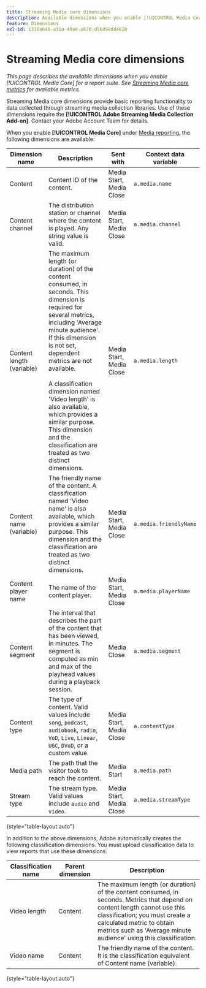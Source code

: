 ```yaml
---
title: Streaming Media core dimensions
description: Available dimensions when you enable [!UICONTROL Media Core] for a report suite.
feature: Dimensions
exl-id: 1316a646-a31a-49a4-a670-d56d90dd462b
---
```

# Streaming Media core dimensions

*This page describes the available dimensions when you enable [!UICONTROL Media Core] for a report suite. See [Streaming Media core metrics](../metrics/sm-core.md) for available metrics.*

Streaming Media core dimensions provide basic reporting functionality to data collected through streaming media collection libraries. Use of these dimensions require the **[!UICONTROL Adobe Streaming Media Collection Add-on]**. Contact your Adobe Account Team for details.

When you enable **[!UICONTROL Media Core]** under [Media reporting](/help/admin/admin/c-manage-report-suites/c-edit-report-suites/media-management.md), the following dimensions are available:

| Dimension name | Description | Sent with | Context data variable |
| --- | --- | --- | --- |
| Content | Content ID of the content. | Media Start, Media Close | `a.media.name` |
| Content channel | The distribution station or channel where the content is played. Any string value is valid. | Media Start, Media Close | `a.media.channel` |
| Content length (variable) | The maximum length (or duration) of the content consumed, in seconds. This dimension is required for several metrics, including 'Average minute audience'. If this dimension is not set, dependent metrics are not available.<br><br>A classification dimension named 'Video length' is also available, which provides a similar purpose. This dimension and the classification are treated as two distinct dimensions. | Media Start, Media Close | `a.media.length` |
| Content name (variable) | The friendly name of the content. A classification named 'Video name' is also available, which provides a similar purpose. This dimension and the classification are treated as two distinct dimensions. | Media Start, Media Close | `a.media.friendlyName` |
| Content player name | The name of the content player. | Media Start, Media Close | `a.media.playerName` |
| Content segment | The interval that describes the part of the content that has been viewed, in minutes. The segment is computed as min and max of the playhead values during a playback session. | Media Close | `a.media.segment` |
| Content type | The type of content. Valid values include `song`, `podcast`, `audiobook`, `radio`, `VoD`, `Live`, `Linear`, `UGC`, `DVoD`, or a custom value. | Media Start, Media Close | `a.contentType` |
| Media path | The path that the visitor took to reach the content. | Media Start | `a.media.path` |
| Stream type | The stream type. Valid values include `audio` and `video`. | Media Start, Media Close | `a.media.streamType` |

{style="table-layout:auto"}

In addition to the above dimensions, Adobe automatically creates the following classification dimensions. You must upload classification data to view reports that use these dimensions.

| Classification name | Parent dimension | Description |
| --- | --- | --- |
| Video length | Content | The maximum length (or duration) of the content consumed, in seconds. Metrics that depend on content length cannot use this classification; you must create a calculated metric to obtain metrics such as 'Average minute audience' using this classification. |
| Video name | Content | The friendly name of the content. It is the classification equivalent of Content name (variable). |

{style="table-layout:auto"}
